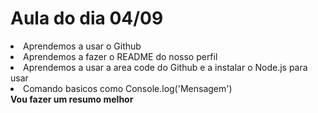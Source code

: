 <h1>Aula do dia 04/09</h1>


<li>Aprendemos a usar o Github</li>
<li>Aprendemos a fazer o README do nosso perfil</li>
<li>Aprendemos a usar a area code do Github e a instalar o Node.js para usar</li>
<li>Comando basicos como Console.log('Mensagem')</li>  
<strong >Vou fazer um resumo melhor</strong>

